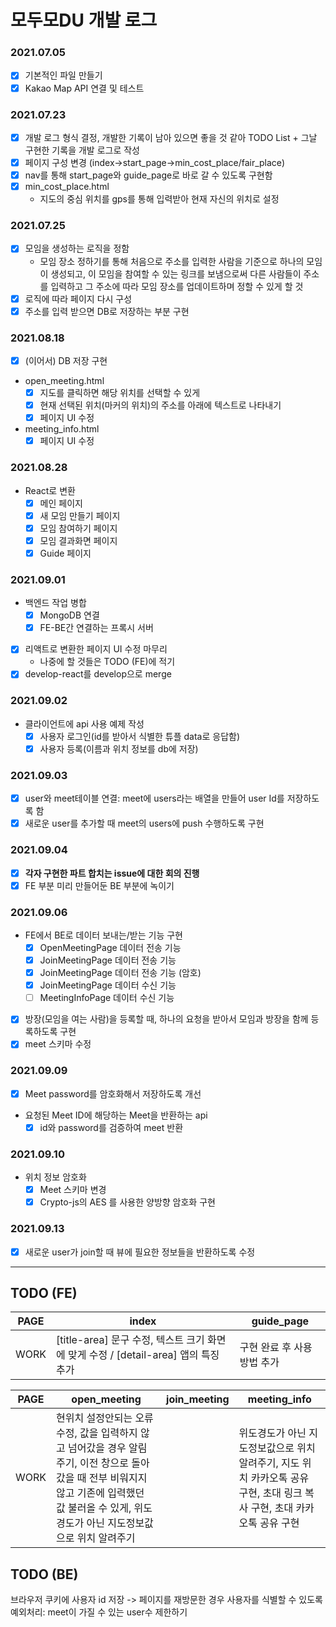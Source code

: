 # 모두모DU 개발 로그

### 2021.07.05
- [x] 기본적인 파일 만들기
- [x] Kakao Map API 연결 및 테스트

### 2021.07.23
- [x] 개발 로그 형식 결정, 개발한 기록이 남아 있으면 좋을 것 같아 TODO List + 그날 구현한 기록을 개발 로그로 작성
- [x] 페이지 구성 변경 (index->start_page->min_cost_place/fair_place)
- [x] nav를 통해 start_page와 guide_page로 바로 갈 수 있도록 구현함
- [x] min_cost_place.html
  - 지도의 중심 위치를 gps를 통해 입력받아 현재 자신의 위치로 설정

### 2021.07.25
- [x] 모임을 생성하는 로직을 정함
  - 모임 장소 정하기를 통해 처음으로 주소를 입력한 사람을 기준으로 하나의 모임이 생성되고, 이 모임을 참여할 수 있는 링크를 보냄으로써 다른 사람들이 주소를 입력하고 그 주소에 따라 모임 장소를 업데이트하며 정할 수 있게 할 것
- [x] 로직에 따라 페이지 다시 구성
- [x] 주소를 입력 받으면 DB로 저장하는 부분 구현

### 2021.08.18
- [x] (이어서) DB 저장 구현
- open_meeting.html
  - [x] 지도를 클릭하면 해당 위치를 선택할 수 있게
  - [x] 현재 선택된 위치(마커의 위치)의 주소를 아래에 텍스트로 나타내기
  - [x] 페이지 UI 수정
- meeting_info.html
  - [x] 페이지 UI 수정

### 2021.08.28
- React로 변환
  - [x] 메인 페이지
  - [x] 새 모임 만들기 페이지
  - [x] 모임 참여하기 페이지
  - [x] 모임 결과화면 페이지
  - [x] Guide 페이지

### 2021.09.01
- 백엔드 작업 병합
  - [x] MongoDB 연결
  - [x] FE-BE간 연결하는 프록시 서버
- [x] 리액트로 변환한 페이지 UI 수정 마무리
  - 나중에 할 것들은 TODO (FE)에 적기
- [x] develop-react를 develop으로 merge
  
### 2021.09.02
- 클라이언트에 api 사용 예제 작성
  - [x] 사용자 로그인(id를 받아서 식별한 튜플 data로 응답함)
  - [X] 사용자 등록(이름과 위치 정보를 db에 저장)

### 2021.09.03
- [x] user와 meet테이블 연결: meet에 users라는 배열을 만들어 user Id를 저장하도록 함
- [x] 새로운 user를 추가할 때 meet의 users에 push 수행하도록 구현

### 2021.09.04
- [x] **각자 구현한 파트 합치는 issue에 대한 회의 진행**
- [x] FE 부분 미리 만들어둔 BE 부분에 녹이기

### 2021.09.06
- FE에서 BE로 데이터 보내는/받는 기능 구현
  - [x] OpenMeetingPage 데이터 전송 기능
  - [x] JoinMeetingPage 데이터 전송 기능
  - [x] JoinMeetingPage 데이터 전송 기능 (암호)
  - [x] JoinMeetingPage 데이터 수신 기능
  - [ ] MeetingInfoPage 데이터 수신 기능
- [X] 방장(모임을 여는 사람)을 등록할 때, 하나의 요청을 받아서 모임과 방장을 함께 등록하도록 구현
- [X] meet 스키마 수정

### 2021.09.09
- [X] Meet password를 암호화해서 저장하도록 개선
- 요청된 Meet ID에 해당하는 Meet을 반환하는 api
  - [X] id와 password를 검증하여 meet 반환

### 2021.09.10
- 위치 정보 암호화
  - [X] Meet 스키마 변경
  - [X] Crypto-js의 AES 를 사용한 양방향 암호화 구현

### 2021.09.13
- [X] 새로운 user가 join할 때 뷰에 필요한 정보들을 반환하도록 수정 

---------

## TODO (FE)

|PAGE|index|guide_page|
|---|---|---|
|WORK|[title-area] 문구 수정, 텍스트 크기 화면에 맞게 수정 / [detail-area] 앱의 특징 추가|구현 완료 후 사용방법 추가|

|PAGE|open_meeting|join_meeting|meeting_info|
|---|---|---|---|
|WORK|현위치 설정안되는 오류 수정, 값을 입력하지 않고 넘어갔을 경우 알림 주기, 이전 창으로 돌아갔을 때 전부 비워지지 않고 기존에 입력했던 값 불러올 수 있게, 위도경도가 아닌 지도정보값으로 위치 알려주기||위도경도가 아닌 지도정보값으로 위치 알려주기, 지도 위치 카카오톡 공유 구현, 초대 링크 복사 구현, 초대 카카오톡 공유 구현|

## TODO (BE)
브라우저 쿠키에 사용자 id 저장 -> 페이지를 재방문한 경우 사용자를 식별할 수 있도록  
예외처리: meet이 가질 수 있는 user수 제한하기  